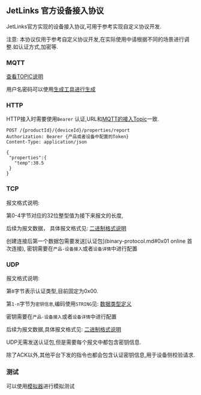 ## JetLinks 官方设备接入协议

JetLinks官方实现的设备接入协议,可用于参考实现自定义协议开发.

注意: 本协议仅用于参考自定义协议开发,在实际使用中请根据不同的场景进行调整.如认证方式,加密等.

### MQTT

[查看TOPIC说明](http://doc.jetlinks.cn/basics-guide/jetlinks-protocol-support.html)

用户名密码可以使用[生成工具进行生成](http://doc.jetlinks.cn/basics-guide/jetlinks-protocol-support.html)

### HTTP

HTTP接入时需要使用`Bearer`
认证,URL和[MQTT的接入Topic]((http://doc.jetlinks.cn/basics-guide/jetlinks-protocol-support.html))一致.

```http request
POST /{productId}/{deviceId}/properties/report
Authorization: Bearer {产品或者设备中配置的Token}
Content-Type: application/json

{
 "properties":{
   "temp":38.5
 }
}
```

### TCP

报文格式说明:

第0-4字节对应的32位整型值为接下来报文的长度,

后续为报文数据，
具体报文格式见: [二进制格式说明](binary-protocol.md)

创建连接后第一个数据包需要发送[认证包](binary-protocol.md#0x01 online 首次连接),
密钥需要在`产品-设备接入`或者`设备详情`中进行配置

### UDP

报文格式说明:

第`0`字节表示认证类型,目前固定为0x00.

第`1-n`字节为`密钥信息`,编码使用`STRING`见: [数据类型定义](binary-protocol.md#数据类型)

密钥需要在`产品-设备接入`或者`设备详情`中进行配置

后续为报文数据,具体报文格式见: [二进制格式说明](binary-protocol.md)

UDP无需发送认证包,但是需要每个报文中都包含密钥信息.

除了ACK以外,其他平台下发的指令也都会包含认证密钥信息,用于设备侧校验请求.


### 测试

可以使用[模拟器](http://github.com/jetlinks/device-simulator)进行模拟测试